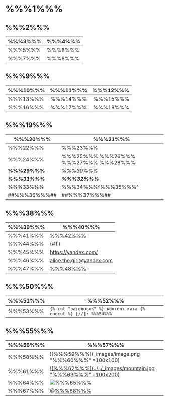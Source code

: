 # %%%1%%%

## %%%2%%%

| %%%3%%%  | %%%4%%%  |
| ------------ | ------------ |
| %%%5%%%        | %%%6%%%        |
| %%%7%%%        | %%%8%%%        |

## %%%9%%%

| %%%10%%%  | %%%11%%%        | %%%12%%% |
| :---            |      :----:      |            ---: |
| %%%13%%%           | %%%14%%%            | %%%15%%%           |
| %%%16%%%           | %%%17%%%            | %%%18%%%           |

## %%%19%%%

| %%%20%%% | %%%21%%% |
| ------- | ------- |
| %%%22%%% | %%%23%%% |
| %%%24%%% | %%%25%%% %%%26%%% %%%27%%% %%%28%%% |
| **%%%29%%%** | _%%%30%%%_ |
| **_%%%31%%%_** | _**%%%32%%%**_ |
| ~~%%%33%%%~~ | %%%34%%%^%%%35%%%^ |
| ##%%%36%%%## | ##%%%37%%%## |

## %%%38%%%

| %%%39%%% | %%%40%%% |
| ------- | ------- |
| %%%41%%% | [%%%42%%%](url "%%%43%%%") |
| %%%44%%% | [{#T}](./index.md) |
| %%%45%%% | <https://yandex.com/> |
| %%%46%%% | <alice.the.girl@yandex.com> |
| %%%47%%% | [%%%48%%%][1] |

[1]: https://yandex.com/ "%%%49%%%"

## %%%50%%%

| %%%51%%% | %%%52%%% |
| ------- | ------- |
| %%%53%%% | `{% cut "заголовок" %} контент ката {% endcut %} [//]: %%%54%%%` |

## %%%55%%%

| %%%56%%% | %%%57%%% |
| ------- | ------- |
| %%%58%%% | ![%%%59%%%](_images/image.png "%%%60%%%" =100x100) |
| %%%61%%% | [![%%%62%%%](../../_images/mountain.jpg "%%%63%%%" =100x200)](https://yandex.com/images/search?text=mountain) |
| %%%64%%% | ![%%%65%%%][image1] |
| %%%67%%% | @[%%%68%%%](video_id) |

[image1]: ../../_images/mountain.jpg "%%%66%%%"
